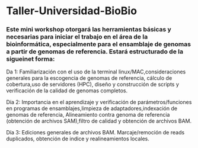 # Taller-Universidad-BioBio
### Este mini workshop otorgará las herramientas básicas y necesarias para iniciar el trabajo en el área de la bioinformática, especialmente para el ensamblaje de genomas a partir de genomas de referencia. Estará estructurado de la sigueinet forma:

Da 1: Familiarización con el uso de la terminal linux/MAC,consideraciones generales para la escogencia de genomas de referencia, cálculo de cobertura,uso de servidores (HPC), diseño y construcción de scripts y verificación de la calidad de genomas completos.

Día 2: Importancia en el aprendizaje y verificación de parámetros/funciones en programas de ensamblajes,limpieza de adaptadores,indexación de genomas de referencia, Alineamiento contra genoma de referencia (obtención de archivos SAM),filtro de calidad y obtención de archivos BAM.

Día 3: Ediciones generales de archivos BAM. Marcaje/remoción de reads duplicados, obtención de indice y realineamientos locales.
